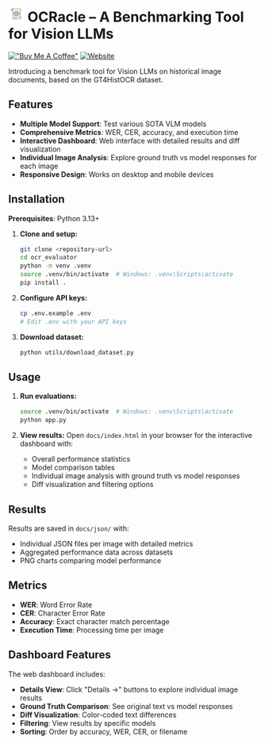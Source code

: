 # <img src="docs/ocracle.png" alt="OCRacle Logo" width="32" height="32"> OCRacle – A Benchmarking Tool for Vision LLMs

[!["Buy Me A Coffee"](https://www.buymeacoffee.com/assets/img/custom_images/orange_img.png)](https://www.buymeacoffee.com/dassoo) 
[![Website](https://img.shields.io/badge/Website-OCRacle%20Dashboard-555879?style=flat&logo=web)](https://dassoo.github.io/OCRacle)

Introducing a benchmark tool for Vision LLMs on historical image documents, based on the GT4HistOCR dataset. 

## Features

- **Multiple Model Support**: Test various SOTA VLM models
- **Comprehensive Metrics**: WER, CER, accuracy, and execution time
- **Interactive Dashboard**: Web interface with detailed results and diff visualization
- **Individual Image Analysis**: Explore ground truth vs model responses for each image
- **Responsive Design**: Works on desktop and mobile devices

## Installation

**Prerequisites**: Python 3.13+

1. **Clone and setup:**
   ```bash
   git clone <repository-url>
   cd ocr_evaluator
   python -m venv .venv
   source .venv/bin/activate  # Windows: .venv\Scripts\activate
   pip install .
   ```

2. **Configure API keys:**
   ```bash
   cp .env.example .env
   # Edit .env with your API keys
   ```

3. **Download dataset:**
   ```bash
   python utils/download_dataset.py
   ```

## Usage

1. **Run evaluations:**
   ```bash
   source .venv/bin/activate  # Windows: .venv\Scripts\activate
   python app.py
   ```

2. **View results:**
   Open `docs/index.html` in your browser for the interactive dashboard with:
   - Overall performance statistics
   - Model comparison tables
   - Individual image analysis with ground truth vs model responses
   - Diff visualization and filtering options


## Results

Results are saved in `docs/json/` with:
- Individual JSON files per image with detailed metrics
- Aggregated performance data across datasets
- PNG charts comparing model performance

## Metrics

- **WER**: Word Error Rate
- **CER**: Character Error Rate  
- **Accuracy**: Exact character match percentage
- **Execution Time**: Processing time per image

## Dashboard Features

The web dashboard includes:
- **Details View**: Click "Details →" buttons to explore individual image results
- **Ground Truth Comparison**: See original text vs model responses
- **Diff Visualization**: Color-coded text differences
- **Filtering**: View results by specific models
- **Sorting**: Order by accuracy, WER, CER, or filename

